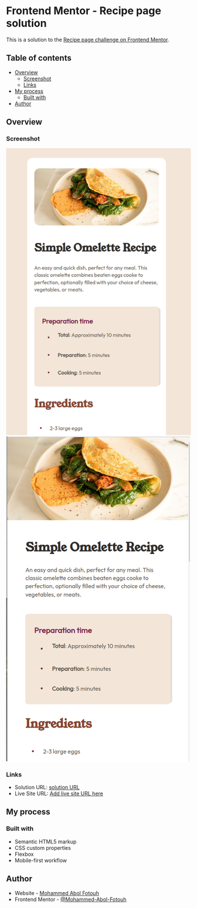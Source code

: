 # Frontend Mentor - Recipe page solution

This is a solution to the [Recipe page challenge on Frontend Mentor](https://www.frontendmentor.io/challenges/recipe-page-KiTsR8QQKm).

## Table of contents

- [Overview](#overview)
  - [Screenshot](#screenshot)
  - [Links](#links)
- [My process](#my-process)
  - [Built with](#built-with)
- [Author](#author)

## Overview

### Screenshot

![screenshot of desktop](./assets/images/desktop-screenshot.png)
![screenshot of mobile](./assets/images/mobile-screenshot.png)

### Links

- Solution URL: [solution URL](https://github.com/Mohammed-Abol-Fotouh/Recipe-page)
- Live Site URL: [Add live site URL here](https://mohammed-abol-fotouh.github.io/Recipe-page/)

## My process

### Built with

- Semantic HTML5 markup
- CSS custom properties
- Flexbox
- Mobile-first workflow

## Author

- Website - [Mohammed Abol Fotouh](https://github.com/Mohammed-Abol-Fotouh/Recipe-page)
- Frontend Mentor - [@Mohammed-Abol-Fotouh](https://www.frontendmentor.io/profile/Mohammed-Abol-Fotouh)
